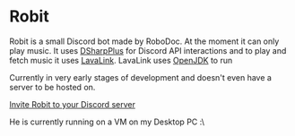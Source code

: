 # Robit
Robit is a small Discord bot made by RoboDoc. At the moment it can only play music.
It uses [DSharpPlus](https://github.com/DSharpPlus/DSharpPlus) for Discord API interactions and to play and fetch music it uses [LavaLink](https://github.com/freyacodes/Lavalink). LavaLink uses [OpenJDK](https://adoptium.net/) to run

Currently in very early stages of development and doesn't even have a server to be hosted on.

[Invite Robit to your Discord server](https://discord.com/api/oauth2/authorize?client_id=1049457745763500103&permissions=964257377344&scope=bot%20applications.commands)

He is currently running on a VM on my Desktop PC :\
